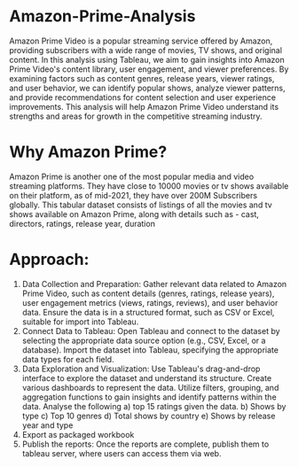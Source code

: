 # Amazon-Prime-Analysis
Amazon Prime Video is a popular streaming service offered by Amazon, providing subscribers with a wide range of movies, TV shows, and original content. In this analysis using Tableau, we aim to gain insights into Amazon Prime Video's content library, user engagement, and viewer preferences. By examining factors such as content genres, release years, viewer ratings, and user behavior, we can identify popular shows, analyze viewer patterns, and provide recommendations for content selection and user experience improvements. This analysis will help Amazon Prime Video understand its strengths and areas for growth in the competitive streaming industry.
# Why Amazon Prime?
  Amazon Prime is another one of the most popular media and video streaming platforms. They have close to 10000 movies or tv shows available on their platform, as of mid-2021, they have over 200M Subscribers globally. This tabular dataset consists of listings of all the movies and tv shows available on Amazon Prime, along with details such as - cast, directors, ratings, release year, duration

# Approach:
  1) Data Collection and Preparation: Gather relevant data related to Amazon Prime Video, such as content details (genres, ratings, release years), user engagement metrics (views, ratings, reviews), and user behavior data.
Ensure the data is in a structured format, such as CSV or Excel, suitable for import into Tableau.
  2) Connect Data to Tableau:
Open Tableau and connect to the dataset by selecting the appropriate data source option (e.g., CSV, Excel, or a database).
Import the dataset into Tableau, specifying the appropriate data types for each field.
  3) Data Exploration and Visualization:
  Use Tableau's drag-and-drop interface to explore the dataset and understand its structure.
Create various dashboards to represent the data.
Utilize filters, grouping, and aggregation functions to gain insights and identify patterns within the data.
Analyse the following
    a) top 15 ratings given the data.
    b) Shows by type
    c) Top 10 genres
    d) Total shows by country
    e) Shows by release year and type
4) Export as packaged workbook
5) Publish the reports: Once the reports are complete, publish them to tableau server, where users can access them via web.
